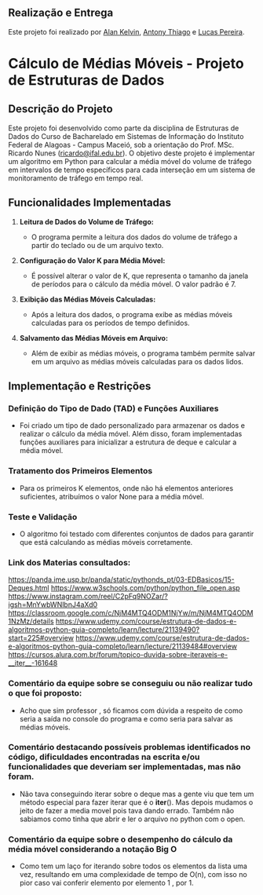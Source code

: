 ## Realização e Entrega

Este projeto foi realizado por [Alan Kelvin](https://github.com/alankelvin-dev), [Antony Thiago](https://github.com/antonyt8) e [Lucas Pereira](https://github.com/lucaspda-1).


# Cálculo de Médias Móveis - Projeto de Estruturas de Dados

## Descrição do Projeto

Este projeto foi desenvolvido como parte da disciplina de Estruturas de Dados do Curso de Bacharelado em Sistemas de Informação do Instituto Federal de Alagoas - Campus Maceió, sob a orientação do Prof. MSc. Ricardo Nunes (ricardo@ifal.edu.br). O objetivo deste projeto é implementar um algoritmo em Python para calcular a média móvel do volume de tráfego em intervalos de tempo específicos para cada interseção em um sistema de monitoramento de tráfego em tempo real.

## Funcionalidades Implementadas

1. **Leitura de Dados do Volume de Tráfego:**
   - O programa permite a leitura dos dados do volume de tráfego a partir do teclado ou de um arquivo texto.

2. **Configuração do Valor K para Média Móvel:**
   - É possível alterar o valor de K, que representa o tamanho da janela de períodos para o cálculo da média móvel. O valor padrão é 7.

3. **Exibição das Médias Móveis Calculadas:**
   - Após a leitura dos dados, o programa exibe as médias móveis calculadas para os períodos de tempo definidos.

4. **Salvamento das Médias Móveis em Arquivo:**
   - Além de exibir as médias móveis, o programa também permite salvar em um arquivo as médias móveis calculadas para os dados lidos.

## Implementação e Restrições

### Definição do Tipo de Dado (TAD) e Funções Auxiliares

- Foi criado um tipo de dado personalizado para armazenar os dados e realizar o cálculo da média móvel. Além disso, foram implementadas funções auxiliares para inicializar a estrutura de deque e calcular a média móvel.

### Tratamento dos Primeiros Elementos

- Para os primeiros K elementos, onde não há elementos anteriores suficientes, atribuímos o valor None para a média móvel.

### Teste e Validação

- O algoritmo foi testado com diferentes conjuntos de dados para garantir que está calculando as médias móveis corretamente.

### Link dos Materias consultados:

https://panda.ime.usp.br/panda/static/pythonds_pt/03-EDBasicos/15-Deques.html
https://www.w3schools.com/python/python_file_open.asp
https://www.instagram.com/reel/C2pFq9NOZar/?igsh=MnYwbWNlbnJ4aXd0
https://classroom.google.com/c/NjM4MTQ4ODM1NjYw/m/NjM4MTQ4ODM1NzMz/details
https://www.udemy.com/course/estrutura-de-dados-e-algoritmos-python-guia-completo/learn/lecture/21139490?start=225#overview
https://www.udemy.com/course/estrutura-de-dados-e-algoritmos-python-guia-completo/learn/lecture/21139484#overview
https://cursos.alura.com.br/forum/topico-duvida-sobre-iteraveis-e-__iter__-161648

### Comentário da equipe sobre se conseguiu ou não realizar tudo o que foi proposto:
- Acho que sim professor , só ficamos com dúvida a respeito de como seria a saída no console do programa e como seria para salvar as médias móveis.

### Comentário destacando possíveis problemas identificados no código, dificuldades encontradas na escrita e/ou funcionalidades que deveriam ser implementadas, mas não foram.
- Não tava conseguindo iterar sobre o deque mas a gente viu que tem um método especial para fazer iterar que é o 
__iter__(). Mas depois mudamos o jeito de fazer a media movel pois tava dando errado. Também não sabiamos como tinha que abrir e ler o arquivo no python com o open.

### Comentário da equipe sobre o desempenho do cálculo da média móvel considerando a notação Big O
- Como tem um  laço for iterando sobre todos os elementos da lista uma vez, resultando em uma complexidade de tempo de O(n), com isso no pior caso vai conferir elemento por elemento 1 , por 1.

